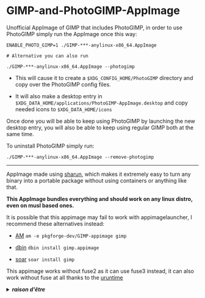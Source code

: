 # GIMP-and-PhotoGIMP-AppImage

Unofficial AppImage of GIMP that includes PhotoGIMP, in order to use PhotoGIMP simply run the AppImage once this way: 

```
ENABLE_PHOTO_GIMP=1 ./GIMP-***-anylinux-x86_64.AppImage

# Alternative you can also run

./GIMP-***-anylinux-x86_64.AppImage --photogimp
```

* This will cause it to create a `$XDG_CONFIG_HOME/PhotoGIMP` directory and copy over the PhotoGIMP config files.

* It will also make a desktop entry in `$XDG_DATA_HOME/applications/PhotoGIMP-AppImage.desktop` and copy needed icons to `$XDG_DATA_HOME/icons`

Once done you will be able to keep using PhotoGIMP by launching the new desktop entry, you will also be able to keep using regular GIMP both at the same time.

To uninstall PhotoGIMP simply run:

```
./GIMP-***-anylinux-x86_64.AppImage --remove-photogimp
```

----------------------------------------

AppImage made using [sharun](https://github.com/VHSgunzo/sharun), which makes it extremely easy to turn any binary into a portable package without using containers or anything like that.

**This AppImage bundles everything and should work on any linux distro, even on musl based ones.**

It is possible that this appimage may fail to work with appimagelauncher, I recommend these alternatives instead: 

* [AM](https://github.com/ivan-hc/AM) `am -e pkgforge-dev/GIMP-appimage gimp`

* [dbin](https://github.com/xplshn/dbin) `dbin install gimp.appimage`

* [soar](https://github.com/pkgforge/soar) `soar install gimp`

This appimage works without fuse2 as it can use fuse3 instead, it can also work without fuse at all thanks to the [uruntime](https://github.com/VHSgunzo/uruntime)

<details>
  <summary><b><i>raison d'être</i></b></summary>
    <img src="https://github.com/user-attachments/assets/d40067a6-37d2-4784-927c-2c7f7cc6104b" alt="Inspiration Image">
  </a>
</details>
